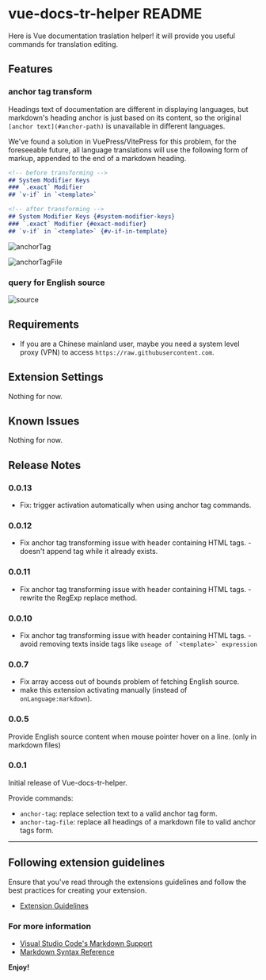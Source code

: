 # vue-docs-tr-helper README

Here is Vue documentation traslation helper! it will provide you useful commands for translation editing.

## Features

### anchor tag transform

Headings text of documentation are different in displaying languages, but markdown's heading anchor is just based on its content, so the original `[anchor text](#anchor-path)` is unavailable in different languages.

We've found a solution in VuePress/VitePress for this problem, for the foreseeable future, all language translations will use the following form of markup, appended to the end of a markdown heading.

```markdown
<!-- before transforming -->
## System Modifier Keys
### `.exact` Modifier
## `v-if` in `<template>`

<!-- after transforming -->
## System Modifier Keys {#system-modifier-keys}
### `.exact` Modifier {#exact-modifier}
## `v-if` in `<template>` {#v-if-in-template}
```

![anchorTag](https://user-images.githubusercontent.com/46062972/144283969-5e816f9a-a1b4-44ca-9ff4-5a46420c795f.gif)

![anchorTagFile](https://user-images.githubusercontent.com/46062972/144282770-bde3ba23-ec65-4259-bedf-37ba64d447fd.gif)

### query for English source

![source](https://user-images.githubusercontent.com/46062972/144469500-1dcf7627-a825-446f-ad41-ad7d4df00093.png)

## Requirements

- If you are a Chinese mainland user, maybe you need a system level proxy (VPN) to access `https://raw.githubusercontent.com`.

<!-- If you have any requirements or dependencies, add a section describing those and how to install and configure them. -->

## Extension Settings

Nothing for now.

<!-- Include if your extension adds any VS Code settings through the `contributes.configuration` extension point.

For example:

This extension contributes the following settings:

- `myExtension.enable`: enable/disable this extension
- `myExtension.thing`: set to `blah` to do something 
-->

## Known Issues

Nothing for now.

<!-- Calling out known issues can help limit users opening duplicate issues against your extension. -->

## Release Notes

<!-- Users appreciate release notes as you update your extension. -->

### 0.0.13

- Fix: trigger activation automatically when using anchor tag commands.

### 0.0.12

- Fix anchor tag transforming issue with header containing HTML tags. - doesn't append tag while it already exists.

### 0.0.11

- Fix anchor tag transforming issue with header containing HTML tags. - rewrite the RegExp replace method.

### 0.0.10

- Fix anchor tag transforming issue with header containing HTML tags. - avoid removing texts inside tags like ``useage of `<template>` expression``

### 0.0.7

- Fix array access out of bounds problem of fetching English source.
- make this extension activating manually (instead of `onLanguage:markdown`).

### 0.0.5

Provide English source content when mouse pointer hover on a line. (only in markdown files)

### 0.0.1

Initial release of Vue-docs-tr-helper.

Provide commands:
 - `anchor-tag`: replace selection text to a valid anchor tag form.
 - `anchor-tag-file`: replace all headings of a markdown file to valid anchor tags form.

-----
## Following extension guidelines

Ensure that you've read through the extensions guidelines and follow the best practices for creating your extension.

* [Extension Guidelines](https://code.visualstudio.com/api/references/extension-guidelines)

### For more information

* [Visual Studio Code's Markdown Support](http://code.visualstudio.com/docs/languages/markdown)
* [Markdown Syntax Reference](https://help.github.com/articles/markdown-basics/)

**Enjoy!**
